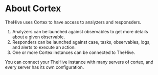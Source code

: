 # About Cortex

TheHive uses Cortex to have access to analyzers and responsders.

1. Analyzers can be launched against observables to get more details about a given observable.
1. Responders can be launched against case, tasks, observables, logs, and alerts to execute an action.
1. One or more Cortex instances can be connected to TheHive.

You can connect your TheHive instance with many servers of cortex, and every server has its own configuration.



